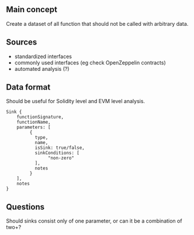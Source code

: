 ## Main concept
Create a dataset of all function that should not be called with arbitrary data.

## Sources
- standardized interfaces
- commonly used interfaces (eg check OpenZeppelin contracts)
- automated analysis (?)

## Data format

Should be useful for Solidity level and EVM level analysis.

```
Sink {
	functionSignature,
	functionName,
	parameters: [
		 {
		   type,
		   name,
		   isSink: true/false,
		   sinkConditions: [
				"non-zero"
		   ],
		   notes		 
		 }	
	],
	notes
}
```

## Questions
Should sinks consist only of one parameter, or can it be a combination of two+?